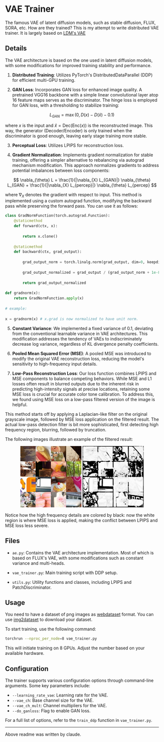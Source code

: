 # VAE Trainer

The famous VAE of latent diffusion models, such as stable diffusion, FLUX, SORA, etc. How are they trained? This is my attempt to write distributed VAE trainer. It is largely based on [LDM's VAE](https://arxiv.org/abs/2112.10752)


## Details

The VAE architecture is based on the one used in latent diffusion models, with some modifications for improved training stability and performance.

1. **Distributed Training**: Utilizes PyTorch's DistributedDataParallel (DDP) for efficient multi-GPU training.

2. **GAN Loss**: Incorporates GAN loss for enhanced image quality. A pretrained VGG16 backbone with a simple linear convolutional layer atop 16 feature maps serves as the discriminator. The hinge loss is employed for GAN loss, with a thresholding to stabilize training:

$$L_{GAN} = \max(0, D(x) - D(\hat{x}) - 0.1)$$

   where $x$ is the input and $\hat{x} = \text{Dec}(\text{Enc}(x))$ is the reconstructed image. This way, the generator (Decoder/Encoder) is only trained when the discriminator is good enough, leaving early stage training more stable.


3. **Perceptual Loss**: Utilizes LPIPS for reconstruction loss.

4. **Gradient Normalization**: Implements gradient normalization for stable training, offering a simpler alternative to rebalancing via autograd mechanism modification. This approach normalizes gradients to address potential imbalances between loss components:

$$ \nabla_{\theta} L = \frac{1}{|\nabla_{X} L_{GAN}|} \nabla_{\theta} L_{GAN} + \frac{1}{|\nabla_{X} L_{percep}|} \nabla_{\theta} L_{percep} $$

   where $\nabla_{X}$ denotes the gradient with respect to input. This method is implemented using a custom autograd function, modifying the backward pass while preserving the forward pass. You can use it as follows:
   
```python
class GradNormFunction(torch.autograd.Function):
    @staticmethod
    def forward(ctx, x):

        return x.clone()

    @staticmethod
    def backward(ctx, grad_output):

        grad_output_norm = torch.linalg.norm(grad_output, dim=0, keepdim=True)
    
        grad_output_normalized = grad_output / (grad_output_norm + 1e-8)

        return grad_output_normalized

def gradnorm(x):
    return GradNormFunction.apply(x)

# example:

x = gradnorm(x) # x.grad is now normalized to have unit norm.

```

5. **Constant Variance**: We implemented a fixed variance of 0.1, deviating from the conventional learnable variance in VAE architectures. This modification addresses the tendency of VAEs to indiscriminately decrease log variance, regardless of KL divergence penalty coefficients.

6. **Pooled Mean Squared Error (MSE)**: A pooled MSE was introduced to modify the original VAE reconstruction loss, reducing the model's sensitivity to high-frequency input details.

7. **Low-Pass Reconstruction Loss**: Our loss function combines LPIPS and MSE components to balance competing behaviors. While MSE and L1 losses often result in blurred outputs due to the inherent risk in predicting high-intensity signals at precise locations, retaining some MSE loss is crucial for accurate color tone calibration. To address this, we found using MSE loss on a low-pass filtered version of the image is helpful.

This method starts off by applying a Laplacian-like filter on the original grayscale image, followed by MSE loss application on the filtered result. The actual low-pass detection filter is bit more sophisticated, first detecting high frequency region, blurring, followed by truncation.

The following images illustrate an example of the filtered result:

<p align="center">
<img src="contents/ti2.png" alt="filtered" width="200"/>
<img src="contents/ti2_mask.png" alt="filtered" width="200"/>
</p>

Notice how the high frequency details are colored by black: now the white region is where MSE loss is applied, making the conflict between LPIPS and MSE loss less severe.


## Files

- `ae.py`: Contains the VAE architecture implementation. Most of which is based on FLUX's VAE, with some modifications such as constant variance and multi-heads.

- `vae_trainer.py`: Main training script with DDP setup.

- `utils.py`: Utility functions and classes, including LPIPS and PatchDiscriminator.

## Usage

You need to have a dataset of png images as [webdataset](https://github.com/tmbdev/webdataset) format. You can use [img2dataset](https://github.com/rom1504/img2dataset) to download your dataset.


To start training, use the following command:

```bash
torchrun --nproc_per_node=8 vae_trainer.py
```

This will initiate training on 8 GPUs. Adjust the number based on your available hardware.

## Configuration

The trainer supports various configuration options through command-line arguments. Some key parameters include:

- `--learning_rate_vae`: Learning rate for the VAE.
- `--vae_ch`: Base channel size for the VAE.
- `--vae_ch_mult`: Channel multipliers for the VAE.
- `--do_ganloss`: Flag to enable GAN loss.

For a full list of options, refer to the `train_ddp` function in `vae_trainer.py`.

---
Above readme was written by claude.

